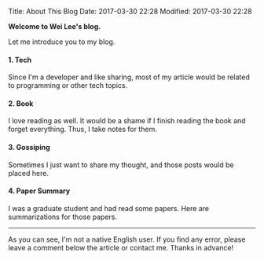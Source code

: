 Title: About This Blog
Date: 2017-03-30 22:28
Modified: 2017-03-30 22:28

**Welcome to Wei Lee's blog.**

Let me introduce you to my blog.

#### 1. Tech
Since I'm a developer and like sharing, most of my article would be related to programming or other tech topics.

#### 2. Book
I love reading as well.
It would be a shame if I finish reading the book and forget everything.
Thus, I take notes for them.

#### 3. Gossiping
Sometimes I just want to share my thought, and those posts would be placed here.

#### 4. Paper Summary
I was a graduate student and had read some papers.
Here are summarizations for those papers.

---

As you can see, I'm not a native English user.
If you find any error, please leave a comment below the article or contact me.
Thanks in advance!
